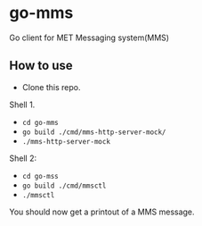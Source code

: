 # go-mms
Go client for MET Messaging system(MMS)


## How to use
- Clone this repo.

Shell 1.
- `cd go-mms`
- `go build ./cmd/mms-http-server-mock/`
- `./mms-http-server-mock`

Shell 2:
 - `cd go-mss`
 - `go build ./cmd/mmsctl`
 - `./mmsctl`

 You should now get a printout of a MMS message.